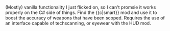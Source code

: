 (Mostly) vanilla functionality I just flicked on, so I can't promsie it works properly on the C# side of things. Find the {{c|smart}} mod and use it to boost the accuracy of weapons that have been scoped. Requires the use of an interface capable of techscanning, or eyewear with the HUD mod.
